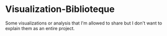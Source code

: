 # Visualization-Biblioteque
Some visualizations or analysis that I'm allowed to share but I don't want to explain them as an entire project.
